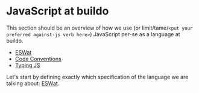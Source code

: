 # JavaScript at buildo

This section should be an overview of how we use (or limit/tame/`<put your preferred against-js verb here>`) JavaScript per-se as a language at buildo.

- [ESWat](./javascript/1.eswat.md)
- [Code Conventions](./javascript/1.code_conventions_and_linting.md)
- [Typing JS](./javascript/typing_js.md)

Let's start by defining exactly which specification of the language we are talking about: [ESWat](./javascript/1.eswat.md).
